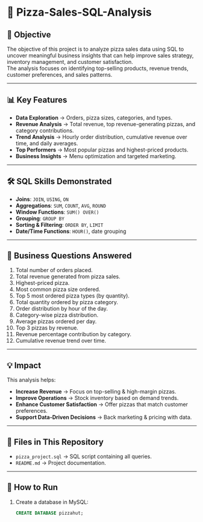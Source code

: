 # 🍕 Pizza-Sales-SQL-Analysis

## 📌 Objective
The objective of this project is to analyze pizza sales data using SQL to uncover meaningful business insights that can help improve sales strategy, inventory management, and customer satisfaction.  
The analysis focuses on identifying top-selling products, revenue trends, customer preferences, and sales patterns.

---

## 📊 Key Features
- **Data Exploration** → Orders, pizza sizes, categories, and types.
- **Revenue Analysis** → Total revenue, top revenue-generating pizzas, and category contributions.
- **Trend Analysis** → Hourly order distribution, cumulative revenue over time, and daily averages.
- **Top Performers** → Most popular pizzas and highest-priced products.
- **Business Insights** → Menu optimization and targeted marketing.

---

## 🛠 SQL Skills Demonstrated
- **Joins**: `JOIN`, `USING`, `ON`
- **Aggregations**: `SUM`, `COUNT`, `AVG`, `ROUND`
- **Window Functions**: `SUM() OVER()`
- **Grouping**: `GROUP BY`
- **Sorting & Filtering**: `ORDER BY`, `LIMIT`
- **Date/Time Functions**: `HOUR()`, date grouping

---

## 📌 Business Questions Answered
1. Total number of orders placed.
2. Total revenue generated from pizza sales.
3. Highest-priced pizza.
4. Most common pizza size ordered.
5. Top 5 most ordered pizza types (by quantity).
6. Total quantity ordered by pizza category.
7. Order distribution by hour of the day.
8. Category-wise pizza distribution.
9. Average pizzas ordered per day.
10. Top 3 pizzas by revenue.
11. Revenue percentage contribution by category.
12. Cumulative revenue trend over time.

---

## 💡 Impact
This analysis helps:
- **Increase Revenue** → Focus on top-selling & high-margin pizzas.
- **Improve Operations** → Stock inventory based on demand trends.
- **Enhance Customer Satisfaction** → Offer pizzas that match customer preferences.
- **Support Data-Driven Decisions** → Back marketing & pricing with data.

---

## 📂 Files in This Repository
- `pizza_project.sql` → SQL script containing all queries.
- `README.md` → Project documentation.

---

## 🚀 How to Run
1. Create a database in MySQL:
   ```sql
   CREATE DATABASE pizzahut;


